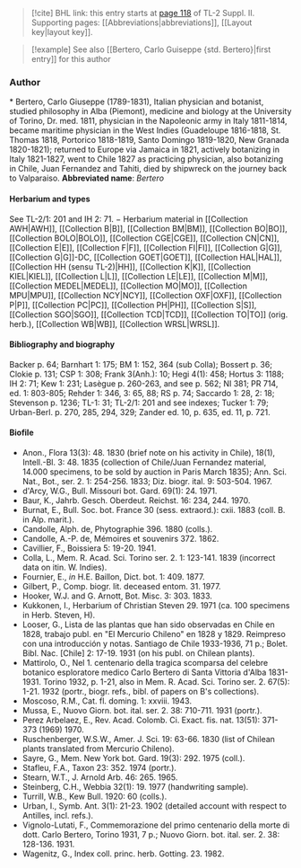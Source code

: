 > [!cite] BHL link: this entry starts at [page 118](https://www.biodiversitylibrary.org/page/33265315) of TL-2 Suppl. II.
> Supporting pages: [[Abbreviations|abbreviations]], [[Layout key|layout key]].

> [!example] See also [[Bertero, Carlo Guiseppe {std. Bertero}|first entry]] for this author

### Author

\* Bertero, Carlo Giuseppe (1789-1831), Italian physician and botanist, studied philosophy in Alba (Piemont), medicine and biology at the University of Torino, Dr. med. 1811, physician in the Napoleonic army in Italy 1811-1814, became maritime physician in the West Indies (Guadeloupe 1816-1818, St. Thomas 1818, Portorico 1818-1819, Santo Domingo 1819-1820, New Granada 1820-1821); returned to Europe via Jamaica in 1821, actively botanizing in Italy 1821-1827, went to Chile 1827 as practicing physician, also botanizing in Chile, Juan Fernandez and Tahiti, died by shipwreck on the journey back to Valparaiso. 
**Abbreviated name**: *Bertero*

#### Herbarium and types

See TL-2/1: 201 and IH 2: 71. − Herbarium material in [[Collection AWH|AWH]], [[Collection B|B]], [[Collection BM|BM]], [[Collection BO|BO]], [[Collection BOLO|BOLO]], [[Collection CGE|CGE]], [[Collection CN|CN]], [[Collection E|E]], [[Collection F|F]], [[Collection FI|FI]], [[Collection G|G]], [[Collection G|G]]-DC, [[Collection GOET|GOET]], [[Collection HAL|HAL]], [[Collection HH (sensu TL-2)|HH]], [[Collection K|K]], [[Collection KIEL|KIEL]], [[Collection L|L]], [[Collection LE|LE]], [[Collection M|M]], [[Collection MEDEL|MEDEL]], [[Collection MO|MO]], [[Collection MPU|MPU]], [[Collection NCY|NCY]], [[Collection OXF|OXF]], [[Collection P|P]], [[Collection PC|PC]], [[Collection PH|PH]], [[Collection S|S]], [[Collection SGO|SGO]], [[Collection TCD|TCD]], [[Collection TO|TO]] (orig. herb.), [[Collection WB|WB]], [[Collection WRSL|WRSL]].

#### Bibliography and biography

Backer p. 64; Barnhart 1: 175; BM 1: 152, 364 (sub Colla); Bossert p. 36; Clokie p. 131; CSP 1: 308; Frank 3(Anh.): 10; Hegi 4(1): 458; Hortus 3: 1188; IH 2: 71; Kew 1: 231; Lasègue p. 260-263, and see p. 562; NI 381; PR 714, ed. 1: 803-805; Rehder 1: 346, 3: 65, 88; RS p. 74; Saccardo 1: 28, 2: 18; Stevenson p. 1236; TL-1: 31; TL-2/1: 201 and see indexes; Tucker 1: 79; Urban-Berl. p. 270, 285, 294, 329; Zander ed. 10, p. 635, ed. 11, p. 721.

#### Biofile

- Anon., Flora 13(3): 48. 1830 (brief note on his activity in Chile), 18(1), Intell.-Bl. 3: 48. 1835 (collection of Chile/Juan Fernandez material, 14.000 specimens, to be sold by auction in Paris March 1835); Ann. Sci. Nat., Bot., ser. 2. 1: 254-256. 1833; Diz. biogr. ital. 9: 503-504. 1967.
- d'Arcy, W.G., Bull. Missouri bot. Gard. 69(1): 24. 1971.
- Baur, K., Jahrb. Gesch. Oberdeut. Reichst. 16: 234, 244. 1970.
- Burnat, E., Bull. Soc. bot. France 30 (sess. extraord.): cxii. 1883 (coll. B. in Alp. marit.).
- Candolle, Alph. de, Phytographie 396. 1880 (colls.).
- Candolle, A.-P. de, Mémoires et souvenirs 372. 1862.
- Cavillier, F., Boissiera 5: 19-20. 1941.
- Colla, L., Mem. R. Acad. Sci. Torino ser. 2. 1: 123-141. 1839 (incorrect data on itin. W. Indies).
- Fournier, E., *in* H.E. Baillon, Dict. bot. 1: 409. 1877.
- Gilbert, P., Comp. biogr. lit. deceased entom. 31. 1977.
- Hooker, W.J. and G. Arnott, Bot. Misc. 3: 303. 1833.
- Kukkonen, I., Herbarium of Christian Steven 29. 1971 (ca. 100 specimens in Herb. Steven, H).
- Looser, G., Lista de las plantas que han sido observadas en Chile en 1828, trabajo publ. en "El Mercurio Chileno" en 1828 y 1829. Reimpreso con una introducción y notas. Santiago de Chile 1933-1936, 71 p.; Bolet. Bibl. Nac. \[Chile\] 2: 17-19. 1931 (on his publ. on Chilean plants).
- Mattirolo, O., Nel 1. centenario della tragica scomparsa del celebre botanico esploratore medico Carlo Bertero di Santa Vittoria d'Alba 1831-1931. Torino 1932, p. 1-21, also in Mem. R. Acad. Sci. Torino ser. 2. 67(5): 1-21. 1932 (portr., biogr. refs., bibl. of papers on B's collections).
- Moscoso, R.M., Cat. fl. doming. 1: xxviii. 1943.
- Mussa, E., Nuovo Giorn. bot. ital. ser. 2. 38: 710-711. 1931 (portr.).
- Perez Arbelaez, E., Rev. Acad. Colomb. Ci. Exact. fis. nat. 13(51): 371-373 (1969) 1970.
- Ruschenberger, W.S.W., Amer. J. Sci. 19: 63-66. 1830 (list of Chilean plants translated from Mercurio Chileno).
- Sayre, G., Mem. New York bot. Gard. 19(3): 292. 1975 (coll.).
- Stafleu, F.A., Taxon 23: 352. 1974 (portr.).
- Stearn, W.T., J. Arnold Arb. 46: 265. 1965.
- Steinberg, C.H., Webbia 32(1): 19. 1977 (handwriting sample).
- Turrill, W.B., Kew Bull. 1920: 60 (colls.).
- Urban, I., Symb. Ant. 3(1): 21-23. 1902 (detailed account with respect to Antilles, incl. refs.).
- Vignolo-Lutati, F., Commemorazione del primo centenario della morte di dott. Carlo Bertero, Torino 1931, 7 p.; Nuovo Giorn. bot. ital. ser. 2. 38: 128-136. 1931.
- Wagenitz, G., Index coll. princ. herb. Gotting. 23. 1982.


